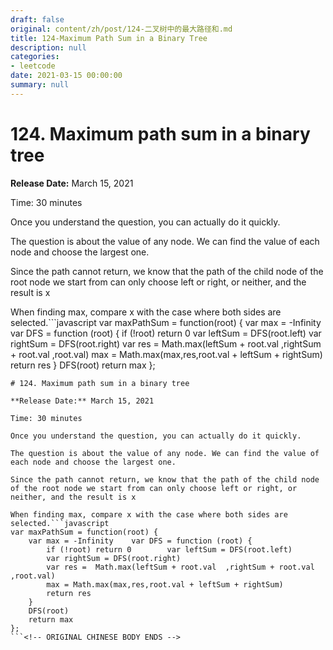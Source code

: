 ```yaml
---
draft: false
original: content/zh/post/124-二叉树中的最大路径和.md
title: 124-Maximum Path Sum in a Binary Tree
description: null
categories:
- leetcode
date: 2021-03-15 00:00:00
summary: null
---
```


# 124. Maximum path sum in a binary tree

**Release Date:** March 15, 2021

Time: 30 minutes

Once you understand the question, you can actually do it quickly.

The question is about the value of any node. We can find the value of each node and choose the largest one.

Since the path cannot return, we know that the path of the child node of the root node we start from can only choose left or right, or neither, and the result is x

When finding max, compare x with the case where both sides are selected.```javascript
var maxPathSum = function(root) {
    var max = -Infinity    var DFS = function (root) {
        if (!root) return 0        var leftSum = DFS(root.left)
        var rightSum = DFS(root.right)
        var res =  Math.max(leftSum + root.val  ,rightSum + root.val ,root.val)
        max = Math.max(max,res,root.val + leftSum + rightSum)
        return res
    }
    DFS(root)
    return max
};
```<!-- ORIGINAL CHINESE BODY STARTS -->
# 124. Maximum path sum in a binary tree

**Release Date:** March 15, 2021

Time: 30 minutes

Once you understand the question, you can actually do it quickly.

The question is about the value of any node. We can find the value of each node and choose the largest one.

Since the path cannot return, we know that the path of the child node of the root node we start from can only choose left or right, or neither, and the result is x

When finding max, compare x with the case where both sides are selected.```javascript
var maxPathSum = function(root) {
    var max = -Infinity    var DFS = function (root) {
        if (!root) return 0        var leftSum = DFS(root.left)
        var rightSum = DFS(root.right)
        var res =  Math.max(leftSum + root.val  ,rightSum + root.val ,root.val)
        max = Math.max(max,res,root.val + leftSum + rightSum)
        return res
    }
    DFS(root)
    return max
};
```<!-- ORIGINAL CHINESE BODY ENDS -->
